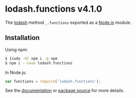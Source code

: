 # lodash.functions v4.1.0

The [lodash](https://lodash.com/) method `_.functions` exported as a [Node.js](https://nodejs.org/) module.

## Installation

Using npm:
```bash
$ {sudo -H} npm i -g npm
$ npm i --save lodash.functions
```

In Node.js:
```js
var functions = require('lodash.functions');
```

See the [documentation](https://lodash.com/docs#functions) or [package source](https://github.com/lodash/lodash/blob/4.1.0-npm-packages/lodash.functions) for more details.
